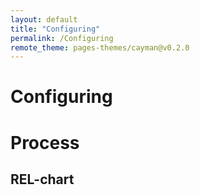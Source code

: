 ```yaml
---
layout: default
title: "Configuring"
permalink: /Configuring
remote_theme: pages-themes/cayman@v0.2.0
---
```


# Configuring 
# Process

## REL-chart
<!--
With the created set of program requirements, we created a diagram to specify the preferences and the preferred spatial qualities.

Each function will need to be linked to another function. Some are strongly coupled, while others are less strongly coupled. To gain a comprehensive overview, we have listed the functions. Each function is assessed in relation to other functions through weights ranging from 0 (lowest weight) to 1 (highest weight).

<div align="center">
  <p><em>Table 2.1: REL-chart</em></p>
  <img src="assets/RelChart.png" alt="RelChart">
</div>

For the parking spaces, bike spaces, and the restaurant, it was crucial that these be located close to the street and the beer garden. These functions must remain easily accessible for both the building residents and visitors. 
Furthermore, it is paramount that the elderly units are situated near the care centre for the elderly and the gym. Seniors require physical activity and should have access to assistance within a short distance. Conversely, it is beneficial for physiotherapists and nurses to be close to the homes of the elderly to provide optimal support. 
For all units in the building, it is also important that they can easily reach the laundry rooms. Often, there may be an elevator or corridor involved before reaching the designated space. The only consideration is to avoid mixing elderly units with various other residential units. Older individuals generally prefer a more tranquil environment in their living spaces. Nevertheless, integrating the elderly with the youth and other demographics can create a sense of community and prevent them from feeling isolated. 
Finally, it seemed like a good idea to have a courtyard on the ground level. A communal space where different people can come together, including residents of the building, visitors, and individuals from the surrounding area. 
Then we also created another rel-chart of what features should meet based on various analyses.

<div align="center">
  <p><em>Table 2.2: REL-chart extension</em></p>
  <img src="assets/Relchart2.png" alt="Relchart2">
</div>

For all inhabited spaces (residences, care center, gym, and restaurant), we have stipulated that sunlight should be able to enter, and the same applies to the sky view factor. It is noteworthy that the elderly units have high weights (specifically 1) for these aspects because it has been proven that seniors often recover more quickly when there is something to observe, and they can see/hear nature. It is important to pay special attention to the view and sunlight for the elderly. While preferences for the other units also exist, they are comparatively less critical. 

Additionally, it is crucial that other functions outside the building, such as the Beer Garden and the courtyard, receive an adequate amount of sunlight. The building should not obstruct light for these existing structures. 

Furthermore, it is important, especially for residential units, to minimize the impact of loud noises from the surroundings. The project location is adjacent to the railway, so this factor needs to be taken into account. 

For certain functions, it is also vital that they are situated close to the ground floor. Initially, we determined that communal spaces should primarily be close to the ground level. The higher the building, the more private it becomes. Additionally, it was important for parking spaces to be underground, so we assigned a value to them in relation to all other functions. 

## Flowchart 

To facilitate the process as effectively as possible, we have maintained a flowchart outlining the progression of the process leading to the creation of the building. Various components need to be investigated. Through the use of the flowchart, it becomes clearer for us to determine the approach and make progress in the project. 

![Flowchart](assets/Flowchart.jpg)

## Determining voxel size 

For the algorithmic design of the building. Small voxels had to be created. These voxels indicate the internal volumes of the generated building. The voxel size has to be chosen wisely to prevent creating awkward or unusable spaces. The height of a voxel is based on the height of one floor of the building. Because of "Bouwbesluit", the ceiling of newbuild housing space has to lie at 2.6 meters high. To design a nice buffer for ceiling/floor thickness, it was decided to put the height of the voxel at 3.2 meters. The area of the voxel should be square since that's the nicest to work with. This area is based on the minimum area needed for a wheelchair to turn ([Figure 1](#wheelchair-turn)) and the standard wingspan of a person ([Figure 2](#Person-size)). This resulted in a voxel size of 1.8x1.8x3.2 (WxLxH) m^3.

<div align="center">
  <img src="https://github.com/CSFAlliance/csfalliance.github.io/assets/93916885/423155a7-9e08-46ef-bafa-203f8e75ff69" alt="Wheelchair 180 degrees turn with one wheel at a fixed point">
  <p>
  <em>Figure 2.1: Wheelchair 180 degrees turn with one wheel at a fixed point</em></p>
</div>

<div align="center">
  <img src="https://github.com/CSFAlliance/csfalliance.github.io/assets/93916885/c659e5df-4efd-4539-b298-9f37dfe98c6a" alt="Person height and arm span">
  <p><em>Figure 2.2: Person height and arm span</em></p>
</div>

source: prof. ir. Haak, A.J.H. & ir. Leever-van der Burgh, D., "De Menselijke Maat", Delftse universitaire pers (1980)

## Voxellizing 

The concluding step in the configuration process involves utilizing the specified voxel size to generate a lattice derived from the mandatory envelope. We generated the surrounding city of Rotterdam into the area to determine how big the envelope could be. 

![Voxel1](assets/voxel1.jpg)
![Voxel2](assets/Voxel2.jpg)
-->



